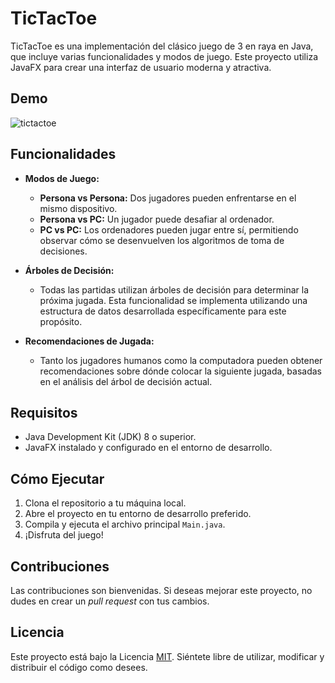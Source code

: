 # TicTacToe

TicTacToe es una implementación del clásico juego de 3 en raya en Java, que incluye varias funcionalidades y modos de juego. Este proyecto utiliza JavaFX para crear una interfaz de usuario moderna y atractiva.

## Demo
![tictactoe](https://github.com/DataStructuresEspol/TicTacToe/assets/61257604/22f65c23-fdb5-4243-ac9f-2893d3748256)


## Funcionalidades

- **Modos de Juego:**
  - **Persona vs Persona:** Dos jugadores pueden enfrentarse en el mismo dispositivo.
  - **Persona vs PC:** Un jugador puede desafiar al ordenador.
  - **PC vs PC:** Los ordenadores pueden jugar entre sí, permitiendo observar cómo se desenvuelven los algoritmos de toma de decisiones.

- **Árboles de Decisión:**
  - Todas las partidas utilizan árboles de decisión para determinar la próxima jugada. Esta funcionalidad se implementa utilizando una estructura de datos desarrollada específicamente para este propósito.

- **Recomendaciones de Jugada:**
  - Tanto los jugadores humanos como la computadora pueden obtener recomendaciones sobre dónde colocar la siguiente jugada, basadas en el análisis del árbol de decisión actual.

## Requisitos

- Java Development Kit (JDK) 8 o superior.
- JavaFX instalado y configurado en el entorno de desarrollo.

## Cómo Ejecutar

1. Clona el repositorio a tu máquina local.
2. Abre el proyecto en tu entorno de desarrollo preferido.
3. Compila y ejecuta el archivo principal `Main.java`.
4. ¡Disfruta del juego!

## Contribuciones

Las contribuciones son bienvenidas. Si deseas mejorar este proyecto, no dudes en crear un *pull request* con tus cambios.

## Licencia

Este proyecto está bajo la Licencia [MIT](https://opensource.org/licenses/MIT). Siéntete libre de utilizar, modificar y distribuir el código como desees.
